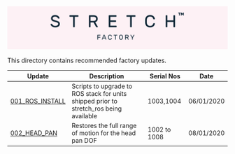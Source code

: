 ![](../images/banner.png)

This directory contains recommended factory updates. 

| Update                                                 | Description                                                  | Serial Nos   | Date       |
| ------------------------------------------------------ | ------------------------------------------------------------ | ------------ | ---------- |
| [001_ROS_INSTALL](./001_ROS_INSTALL/README.md)         | Scripts to upgrade to ROS stack for units shipped prior to stretch_ros being available | 1003,1004    | 06/01/2020 |
| [002_HEAD_PAN](./002_HEAD_PAN/README.md)               | Restores the full range of motion for the head pan DOF       | 1002 to 1008 | 08/01/2020 |

